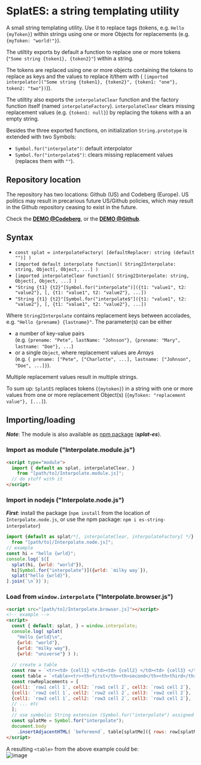 # SplatES: a string templating utility

A small string templating utility. Use it to replace tags (tokens, e.g. `Hello {myToken}`) within strings
using one or more Objects for replacements (e.g. `{myToken: "world!"}`).

The utiltity exports by default a function to replace one or more tokens (`"Some string {token1}, {token2}"`)
within a string.

The tokens are replaced using one or more objects containing the tokens to replace as keys and the
values to replace it/them with (
`[imported interpolator]("Some string {token1}, {token2}", {token1: "one"}, token2: "two"})`)).

The utiltity also exports the `interpolateClear` function and
the factory function itself (named `interpolateFactory`).
`interpolateClear` clears missing replacement values (e.g. `{token1: null}`)
by replacing the tokens with a an empty string.

Besides the three exported functions, on initialization `String.prototype` is extended with two Symbols:
- `Symbol.for("interpolate")`: default interpolator
- `Symbol.for("interpolate$")`: clears missing replacement values (replaces them with `""`).

## Repository location
The repository has two locations: Github (US) and Codeberg (Europe).
US politics may result in precarious future US/Github policies, 
which may result in the Github repository ceasing to exist in the future.

Check the **[DEMO @Codeberg](https://kooiinc.codeberg.page/JS-Interpolate/Demo/)**, 
or the **[DEMO @Github](https://kooiinc.github.io/SplatES/Demo)**.

## Syntax
- `const splat = interpolateFactory( [defaultReplacer: string (default "")] )`
- `[imported default interpolate function]( String2Interpolate: string, Object[, Object, ...] )`
- `[imported interpolateClear function]( String2Interpolate: string, Object[, Object, ...] )`
- `"String {t1} {t2}"[Symbol.for("interpolate")]({t1: "value1", t2: "value2"}, [, {t1: "value1", t2: "value2"}, ...])`
- `"String {t1} {t2}"[Symbol.for("interpolate$"]({t1: "value1", t2: "value2"}, [, {t1: "value1", t2: "value2"}, ...])`

Where `String2Interpolate` contains replacement keys between accolades, e.g. `"Hello {prename} {lastname}"`.
The parameter(s) can be either
- a number of key-value pairs<br>
  (e.g. `{prename: "Pete", lastName: "Johnson"}, {prename: "Mary", lastname: "Doe"}, ...`)
- or a single `Object`, where replacement values are *Arrays*<br>
  (e.g. `{ prename: ["Pete", ["Charlotte", ...], lastname: ["Johnson", "Doe", ...]}`).

Multiple replacement values result in multiple strings.

To sum up: `SplatES` replaces tokens (`{mytoken}`) in a string with one or more values
from one or more replacement Object(s) (`{myToken: "replacement value"}, [...]`).

## Importing/loading
**_Note_**: The module is also available as [npm package](https://www.npmjs.com/package/splat-es) (***splat-es***).

### Import as module ("Interpolate.module.js")

```html
<script type="module">
  import { default as splat, interpolateClear, } 
    from "[path/to]/Interpolate.module.js]";
  // do stuff with it
</script>  
```

### Import in nodejs ("Interpolate.node.js")
_**First**_: install the package (`npm install` from the location of `Interpolate.node.js`,
or use the npm package: `npm i es-string-interpolator`)

```javascript
import {default as splat/*[, interpolateClear, interpolateFactory] */}
  from "[path/to]/Interpolate.node.js]";
// example
const hi = "hello {wrld}";
console.log(`${[
  splat(hi, {wrld: "world"}),
  hi[Symbol.for("interpolate")]({wrld: `milky way`}),
  splat("hello {wrld}"),
].join(`\n`)}`);
```

### Load from `window.interpolate` ("Interpolate.browser.js")

```html
<script src="[path/to]/Interpolate.browser.js]"></script>
<!-- example -->
<script>
  const { default: splat, } = window.interpolate;
  console.log( splat(
    "Hello {wrld}\n",
    {wrld: "world"},
    {wrld: "milky way"},
    {wrld: "universe"} ) );
  
  // create a table
  const row = `<tr><td> {cell1} </td><td> {cell2} </td><td> {cell3} </td>`;
  const table = `<table><tr><th>first</th><th>second</th><th>third</th><tbody> {rows} </tbody></table>`;
  const rowReplacements = [
  {cell1: `row1 cell 1`, cell2: `row1 cell 2`, cell3: `row1 cell 2`},
  {cell1: `row2 cell 1`, cell2: `row2 cell 2`, cell3: `row2 cell 2`},
  {cell1: `row3 cell 1`, cell2: `row3 cell 2`, cell3: `row3 cell 2`},
  // ... etc
  ];
  // use symbolic String extension (Symbol.for("interpolate") assigned as 'tokenize')
  const splatMe = Symbol.for("interpolate");
  document.body
    .insertAdjacentHTML( `beforeend`, table[splatMe]({ rows: row[splatMe](...rowReplacements) }) );
</script>
```

A resulting `<table>` from the above example could be:<br>
![image](https://github.com/KooiInc/StringInterpolator/assets/836043/034d5b9c-8247-4f69-af76-503594ec6622)
